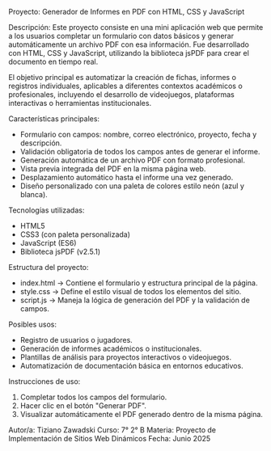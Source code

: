 Proyecto: Generador de Informes en PDF con HTML, CSS y JavaScript

Descripción:
Este proyecto consiste en una mini aplicación web que permite a los usuarios completar un formulario con datos básicos y generar automáticamente un archivo PDF con esa información. Fue desarrollado con HTML, CSS y JavaScript, utilizando la biblioteca jsPDF para crear el documento en tiempo real.

El objetivo principal es automatizar la creación de fichas, informes o registros individuales, aplicables a diferentes contextos académicos o profesionales, incluyendo el desarrollo de videojuegos, plataformas interactivas o herramientas institucionales.

Características principales:
- Formulario con campos: nombre, correo electrónico, proyecto, fecha y descripción.
- Validación obligatoria de todos los campos antes de generar el informe.
- Generación automática de un archivo PDF con formato profesional.
- Vista previa integrada del PDF en la misma página web.
- Desplazamiento automático hasta el informe una vez generado.
- Diseño personalizado con una paleta de colores estilo neón (azul y blanca).

Tecnologías utilizadas:
- HTML5
- CSS3 (con paleta personalizada)
- JavaScript (ES6)
- Biblioteca jsPDF (v2.5.1)

Estructura del proyecto:
- index.html -> Contiene el formulario y estructura principal de la página.
- style.css -> Define el estilo visual de todos los elementos del sitio.
- script.js -> Maneja la lógica de generación del PDF y la validación de campos.

Posibles usos:
- Registro de usuarios o jugadores.
- Generación de informes académicos o institucionales.
- Plantillas de análisis para proyectos interactivos o videojuegos.
- Automatización de documentación básica en entornos educativos.

Instrucciones de uso:
1. Completar todos los campos del formulario.
2. Hacer clic en el botón "Generar PDF".
3. Visualizar automáticamente el PDF generado dentro de la misma página.

Autor/a: Tiziano Zawadski
Curso: 7° 2° B
Materia: Proyecto de Implementación de Sitios Web Dinámicos
Fecha: Junio 2025
